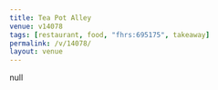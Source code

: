 ```yaml
---
title: Tea Pot Alley
venue: v14078
tags: [restaurant, food, "fhrs:695175", takeaway]
permalink: /v/14078/
layout: venue
---
```

null